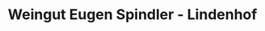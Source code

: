 ---
title: "Weingut Eugen Spindler - Lindenhof"
url: /forst-an-der-weinstrasse/weingut-eugen-spindler-lindenhof/
shop: Wein
---